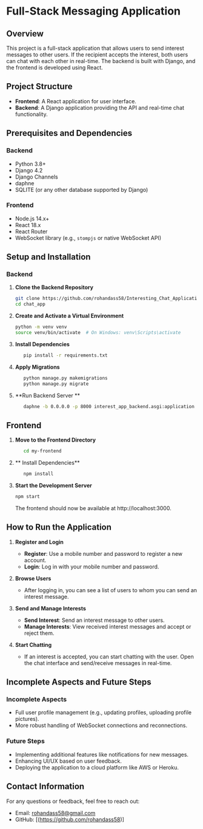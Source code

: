 # Full-Stack Messaging Application

## Overview

This project is a full-stack application that allows users to send interest messages to other users. If the recipient accepts the interest, both users can chat with each other in real-time. The backend is built with Django, and the frontend is developed using React.

## Project Structure

- **Frontend**: A React application for user interface.
- **Backend**: A Django application providing the API and real-time chat functionality.

## Prerequisites and Dependencies

### Backend

- Python 3.8+
- Django 4.2
- Django Channels
- daphne 
- SQLITE (or any other database supported by Django)

### Frontend

- Node.js 14.x+
- React 18.x
- React Router
- WebSocket library (e.g., `stompjs` or native WebSocket API)

## Setup and Installation

### Backend

1. **Clone the Backend Repository**

   ```bash
   git clone https://github.com/rohandass58/Interesting_Chat_Application.git
   cd chat_app
   ```

2. **Create and Activate a Virtual Environment**

    ``` bash
    python -m venv venv
    source venv/bin/activate  # On Windows: venv\Scripts\activate
    ```


3. **Install Dependencies**
   ```bash
      pip install -r requirements.txt
   ```
4. **Apply Migrations**
   ```bash
      python manage.py makemigrations
      python manage.py migrate
   ```
5. **Run Backend Server **
   ```bash
      daphne -b 0.0.0.0 -p 8000 interest_app_backend.asgi:application
   ```

## Frontend

1. **Move to the Frontend Directory**
   ```bash
      cd my-frontend
   ```
2. ** Install Dependencies**
   ```bash
      npm install
   ```
3. **Start the Development Server**
   ```bash
   npm start
   ```
   The frontend should now be available at http://localhost:3000.


## How to Run the Application

1. **Register and Login**

   - **Register**: Use a mobile number and password to register a new account.
   - **Login**: Log in with your mobile number and password.

2. **Browse Users**

   - After logging in, you can see a list of users to whom you can send an interest message.

3. **Send and Manage Interests**

   - **Send Interest**: Send an interest message to other users.
   - **Manage Interests**: View received interest messages and accept or reject them.

4. **Start Chatting**

   - If an interest is accepted, you can start chatting with the user. Open the chat interface and send/receive messages in real-time.


## Incomplete Aspects and Future Steps

### Incomplete Aspects

- Full user profile management (e.g., updating profiles, uploading profile pictures).
- More robust handling of WebSocket connections and reconnections.

### Future Steps

- Implementing additional features like notifications for new messages.
- Enhancing UI/UX based on user feedback.
- Deploying the application to a cloud platform like AWS or Heroku.


## Contact Information

For any questions or feedback, feel free to reach out:

- Email: rohandass58@gmail.com
- GitHub: [(https://github.com/rohandass58)]
